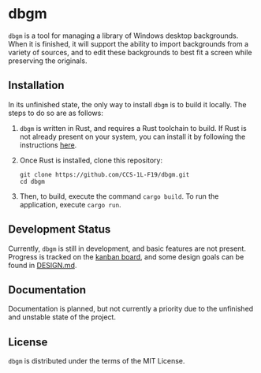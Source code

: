 # dbgm
`dbgm` is a tool for managing a library of Windows desktop backgrounds. When it is finished, it will support the ability to import backgrounds from a variety of sources, and to edit these backgrounds to best fit a screen while preserving the originals. 

## Installation
In its unfinished state, the only way to install `dbgm` is to build it locally. The steps to do so are as follows:

1. `dbgm` is written in Rust, and requires a Rust toolchain to build. If Rust is not already present on your system, you can install it by following the instructions [here](https://www.rust-lang.org/tools/install).

2. Once Rust is installed, clone this repository:

    ```
    git clone https://github.com/CCS-1L-F19/dbgm.git
    cd dbgm
    ```

3. Then, to build, execute the command `cargo build`. To run the application, execute `cargo run`. 

## Development Status
Currently, `dbgm` is still in development, and basic features are not present. Progress is tracked on the [kanban board](https://github.com/CCS-1L-F19/dbgm/projects/1), and some design goals can be found in [DESIGN.md](https://github.com/CCS-1L-F19/dbgm/blob/master/DESIGN.md).

## Documentation
Documentation is planned, but not currently a priority due to the unfinished and unstable state of the project. 

## License
`dbgm` is distributed under the terms of the MIT License.
